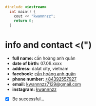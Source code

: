 
```c++
#include <iostream>
  int main() {
    cout << "kwannnzz";
    return 0;
  }
```

# [](#info-and-contact-)info and contact <(")

- **full name:** cấn hoàng anh quân
- **date of birth:** 07.09.xxxx
- **address:** dalat city, vietnam
- **facebook:** [cấn hoàng anh quân](https://www.facebook.com/kwannnzz)
- **phone number:** [+84392557927](tel:84392557927)
- **email:** [kwannnzz7129@gmail.com](mailto:kwannnzz7129@gmail.com)
- **instagram:** [kwannnzz](https://www.instagram.com/kwannnzz)

- [x] Be successful...
